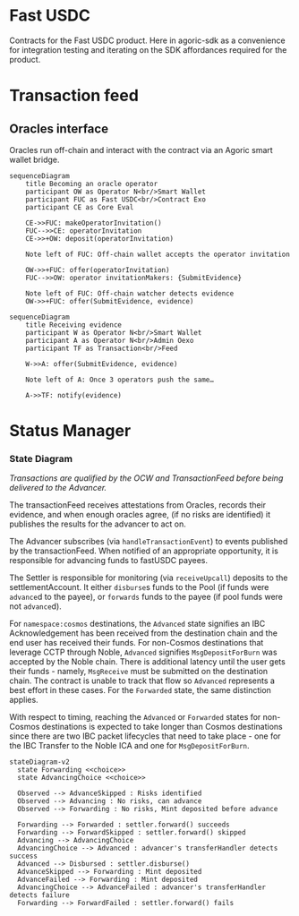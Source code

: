 # Fast USDC

Contracts for the Fast USDC product. Here in agoric-sdk as a convenience for
integration testing and iterating on the SDK affordances required for the product.

# Transaction feed

## Oracles interface

Oracles run off-chain and interact with the contract via an Agoric smart wallet bridge.
```mermaid
sequenceDiagram
    title Becoming an oracle operator
    participant OW as Operator N<br/>Smart Wallet
    participant FUC as Fast USDC<br/>Contract Exo
    participant CE as Core Eval

    CE->>FUC: makeOperatorInvitation()
    FUC-->>CE: operatorInvitation
    CE->>+OW: deposit(operatorInvitation)

    Note left of FUC: Off-chain wallet accepts the operator invitation

    OW->>+FUC: offer(operatorInvitation)
    FUC-->>OW: operator invitationMakers: {SubmitEvidence}

    Note left of FUC: Off-chain watcher detects evidence
    OW->>+FUC: offer(SubmitEvidence, evidence)
```

```mermaid
sequenceDiagram
    title Receiving evidence
    participant W as Operator N<br/>Smart Wallet
    participant A as Operator N<br/>Admin Oexo
    participant TF as Transaction<br/>Feed

    W->>A: offer(SubmitEvidence, evidence)

    Note left of A: Once 3 operators push the same…

    A->>TF: notify(evidence)
```

# Status Manager

### State Diagram

*Transactions are qualified by the OCW and TransactionFeed before being
delivered to the Advancer.*

The transactionFeed receives attestations from Oracles, records their
evidence, and when enough oracles agree, (if no risks are identified)
it publishes the results for the advancer to act on.

The Advancer subscribes (via `handleTransactionEvent`) to events published by
the transactionFeed. When notified of an appropriate opportunity, it is
responsible for advancing funds to fastUSDC payees.

The Settler is responsible for monitoring (via `receiveUpcall`) deposits to the
settlementAccount. It either `disburse`s funds to the Pool (if funds were
`advance`d to the payee), or `forwards` funds to the payee (if pool funds
were not `advance`d).

For `namespace:cosmos` destinations, the `Advanced` state signifies an IBC
Acknowledgement has been received from the destination chain and the end user
has received their funds. For non-Cosmos destinations that leverage CCTP
through Noble, `Advanced` signifies `MsgDepositForBurn` was accepted by the
Noble chain. There is additional latency until the user gets their funds -
namely, `MsgReceive` must be submitted on the destination chain. The contract
is unable to track that flow so `Advanced` represents a best effort in these
cases. For the `Forwarded` state, the same distinction applies.

With respect to timing, reaching the `Advanced` or `Forwarded` states for
non-Cosmos destinations is expected to take longer than Cosmos destinations
since there are two IBC packet lifecycles that need to take place - one for the
IBC Transfer to the Noble ICA and one for `MsgDepositForBurn`.


```mermaid
stateDiagram-v2
  state Forwarding <<choice>>
  state AdvancingChoice <<choice>>

  Observed --> AdvanceSkipped : Risks identified
  Observed --> Advancing : No risks, can advance
  Observed --> Forwarding : No risks, Mint deposited before advance

  Forwarding --> Forwarded : settler.forward() succeeds
  Forwarding --> ForwardSkipped : settler.forward() skipped
  Advancing --> AdvancingChoice
  AdvancingChoice --> Advanced : advancer's transferHandler detects success
  Advanced --> Disbursed : settler.disburse()
  AdvanceSkipped --> Forwarding : Mint deposited
  AdvanceFailed --> Forwarding : Mint deposited
  AdvancingChoice --> AdvanceFailed : advancer's transferHandler detects failure
  Forwarding --> ForwardFailed : settler.forward() fails
```
